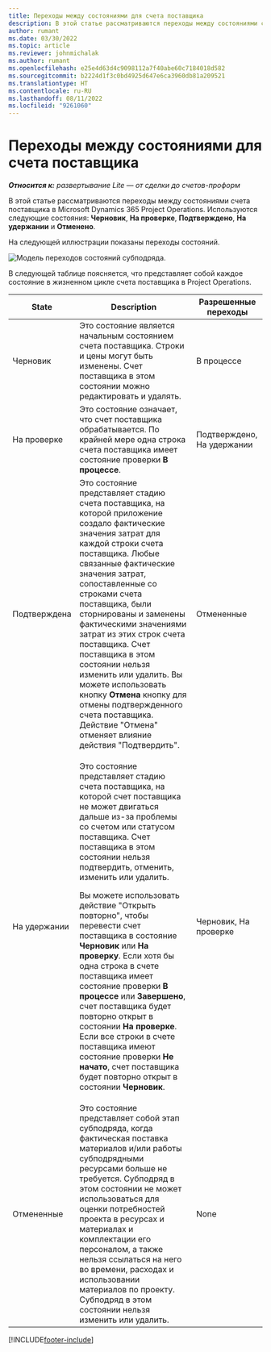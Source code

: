 ```yaml
---
title: Переходы между состояниями для счета поставщика
description: В этой статье рассматриваются переходы между состояниями счета поставщика в Microsoft Dynamics 365 Project Operations.
author: rumant
ms.date: 03/30/2022
ms.topic: article
ms.reviewer: johnmichalak
ms.author: rumant
ms.openlocfilehash: e25e4d63d4c9098112a7f40abe60c7184018d582
ms.sourcegitcommit: b2224d1f3c0bd4925d647e6ca3960db81a209521
ms.translationtype: HT
ms.contentlocale: ru-RU
ms.lasthandoff: 08/11/2022
ms.locfileid: "9261060"
---
```

# <a name="state-transitions-on-a-vendor-invoice"></a>Переходы между состояниями для счета поставщика

_**Относится к:** развертывание Lite — от сделки до счетов-проформ_

В этой статье рассматриваются переходы между состояниями счета поставщика в Microsoft Dynamics 365 Project Operations. Используются следующие состояния: **Черновик**, **На проверке**, **Подтверждено**, **На удержании** и **Отменено**.

На следующей иллюстрации показаны переходы состояний.

![Модель переходов состояний субподряда.](../media/VI_State_Model.jpg)

В следующей таблице поясняется, что представляет собой каждое состояние в жизненном цикле счета поставщика в Project Operations.

| State | Description | Разрешенные переходы |
| --- | --- | --- |
| Черновик | Это состояние является начальным состоянием счета поставщика. Строки и цены могут быть изменены. Счет поставщика в этом состоянии можно редактировать и удалять. | В процессе |
| На проверке | Это состояние означает, что счет поставщика обрабатывается. По крайней мере одна строка счета поставщика имеет состояние проверки **В процессе**. | Подтверждено, На удержании |
| Подтверждена | Это состояние представляет стадию счета поставщика, на которой приложение создало фактические значения затрат для каждой строки счета поставщика. Любые связанные фактические значения затрат, сопоставленные со строками счета поставщика, были сторнированы и заменены фактическими значениями затрат из этих строк счета поставщика. Счет поставщика в этом состоянии нельзя изменить или удалить. Вы можете использовать кнопку **Отмена** кнопку для отмены подтвержденного счета поставщика. Действие "Отмена" отменяет влияние действия "Подтвердить". | Отмененные |
| На удержании | <p>Это состояние представляет стадию счета поставщика, на которой счет поставщика не может двигаться дальше из-за проблемы со счетом или статусом поставщика. Счет поставщика в этом состоянии нельзя подтвердить, отменить, изменить или удалить.</p><p>Вы можете использовать действие "Открыть повторно", чтобы перевести счет поставщика в состояние **Черновик** или **На проверку**. Если хотя бы одна строка в счете поставщика имеет состояние проверки **В процессе** или **Завершено**, счет поставщика будет повторно открыт в состоянии **На проверке**. Если все строки в счете поставщика имеют состояние проверки **Не начато**, счет поставщика будет повторно открыт в состоянии **Черновик**.</p> | Черновик, На проверке |
| Отмененные | Это состояние представляет собой этап субподряда, когда фактическая поставка материалов и/или работы субподрядными ресурсами больше не требуется. Субподряд в этом состоянии не может использоваться для оценки потребностей проекта в ресурсах и материалах и комплектации его персоналом, а также нельзя ссылаться на него во времени, расходах и использовании материалов по проекту. Субподряд в этом состоянии нельзя изменить или удалить. | None |

[!INCLUDE[footer-include](../../includes/footer-banner.md)]
